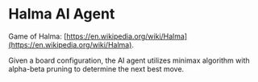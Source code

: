 # Halma AI Agent

Game of Halma: [https://en.wikipedia.org/wiki/Halma](https://en.wikipedia.org/wiki/Halma).

Given a board configuration, the AI agent utilizes minimax algorithm with alpha-beta pruning to determine the next best move.
